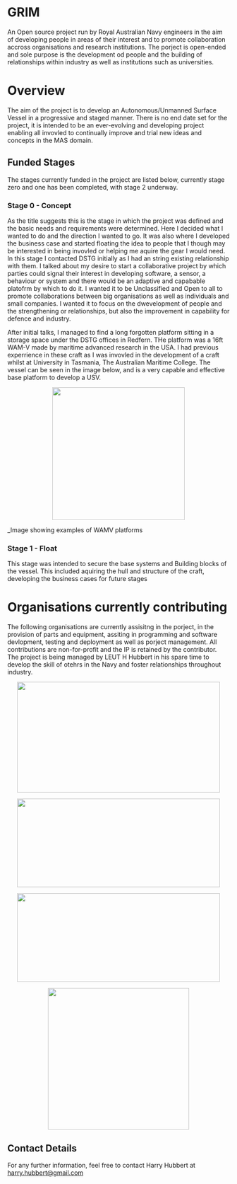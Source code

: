 # GRIM
An Open source project run by Royal Australian Navy engineers in the aim of developing people in areas of their interest and to promote collaboration accross organisations and research institutions. The porject is open-ended and sole purpose is the development od people and the building of relationships within industry as well as institutions such as universities. 

# Overview
The aim of the project is to develop an Autonomous/Unmanned Surface Vessel in a progressive and staged manner. There is no end date set for the project, it is intended to be an ever-evolving and developing project enabling all invovled to continually improve and trial new ideas and concepts in the MAS domain. 

## Funded Stages
The stages currently funded in the project are listed below, currently stage zero and one has been completed, with stage 2 underway. 

### Stage 0 - Concept
As the title suggests this is the stage in which the project was defined and the basic needs and requirements were determined. Here I decided what I wanted to do and the direction I wanted to go. It was also where I developed the business case and started floating the idea to people that I though may be interested in being invovled or helping me aquire the gear I would need. In this stage I contacted DSTG initially as I had an string existing relationship with them. I talked about my desire to start a collaborative project by which parties could signal their interest in developing software, a sensor, a behaviour or system and there would be an adaptive and capabable platofrm by which to do it. I wanted it to be Unclassified and Open to all to promote collaborations between big organisations as well as individuals and small companies. I wanted it to focus on the dwevelopment of people and the strengthening or relationships, but also the improvement in capability for defence and industry. 

After initial talks, I managed to find a long forgotten platform sitting in a storage space under the DSTG offices in Redfern. THe platform was a 16ft WAM-V made by maritime advanced research in the USA. I had previous experrience in these craft as I was invovled in the development of a craft whilst at University in Tasmania, The Australian Maritime College. The vessel can be seen in the image below, and is a very capable and effective base platform to develop a USV. 
<p align="center">
  <img width="300" height="300" src="https://images.marinelink.com/images/maritime/w300h300c/wamv-usv-photo-marine-advanced-88937.jpg">
</p>
_Image showing examples of WAMV platforms


### Stage 1 - Float
This stage was intended to secure the base systems and Building blocks of the vessel. This included aquiring the hull and structure of the craft, developing the business cases for future stages

# Organisations currently contributing
The following organisations are currently assisitng in the porject, in the provision of parts and equipment, assiting in programming and software devlopment, testing and deployment as well as porject management. All contributions are non-for-profit and the IP is retained by the contributor. The project is being managed by LEUT H Hubbert in his spare time to develop the skill of otehrs in the Navy and foster relationships throughout industry. 

<p align="center">
  <img width="460" height="250" src="http://news.navy.gov.au/images/cache/746x497/crop/images%7Ccms-image-000005282.jpg">
</p>
<p align="center">
  <img width="460" height="200" src="https://upload.wikimedia.org/wikipedia/commons/thumb/4/43/Thales.svg/2000px-Thales.svg.png">
</p>
<p align="center">
  <img width="460" height="200" src="http://www.flinders.edu.au/science_engineering/fms/School_ENVR/images/Environmental_Health/NSCEH-images/Flinders%20Logo.jpg">
</p>
<p align="center">
  <img width="320" height="320" src="https://pbs.twimg.com/profile_images/791416563555454977/QzRGG7aA_400x400.jpg">
</p>

## Contact Details
For any further information, feel free to contact Harry Hubbert at harry.hubbert@gmail.com 
